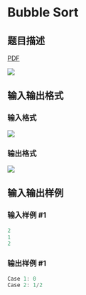 # Bubble Sort

## 题目描述

[problemUrl]: https://uva.onlinejudge.org/index.php?option=com_onlinejudge&Itemid=8&category=242&page=show_problem&problem=3155

[PDF](https://uva.onlinejudge.org/external/120/p12004.pdf)

![](https://cdn.luogu.com.cn/upload/vjudge_pic/UVA12004/7274489195310e61414344341952c40f91061ff2.png)

## 输入输出格式

### 输入格式

![](https://cdn.luogu.com.cn/upload/vjudge_pic/UVA12004/8d9bc5b19690e707092921e6d02dc5f96907a226.png)

### 输出格式

![](https://cdn.luogu.com.cn/upload/vjudge_pic/UVA12004/8337f49686b0fe71f9c33e0b28f0c9208e4c6678.png)

## 输入输出样例

### 输入样例 #1

```cpp
2
1
2
```


### 输出样例 #1

```cpp
Case 1: 0
Case 2: 1/2
```


